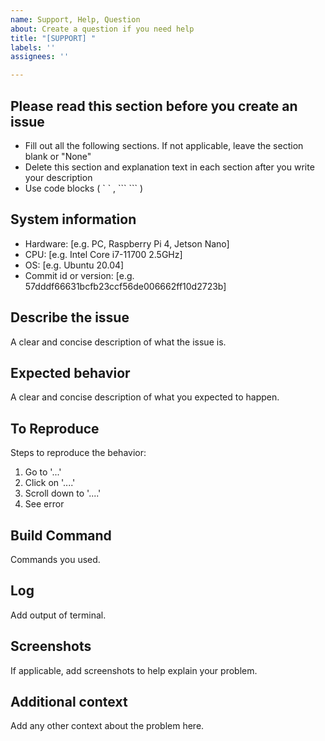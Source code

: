 ```yaml
---
name: Support, Help, Question
about: Create a question if you need help
title: "[SUPPORT] "
labels: ''
assignees: ''

---
```


## Please read this section before you create an issue
- Fill out all the following sections. If not applicable, leave the section blank or "None"
- Delete this section and explanation text in each section after you write your description
- Use code blocks ( \` \` , \`\`\`  \`\`\` )

## System information
 - Hardware: [e.g. PC, Raspberry Pi 4, Jetson Nano]
 - CPU: [e.g. Intel Core i7-11700 2.5GHz]
 - OS: [e.g. Ubuntu 20.04]
 - Commit id or version: [e.g. 57dddf66631bcfb23ccf56de006662ff10d2723b]

## Describe the issue
A clear and concise description of what the issue is.

## Expected behavior
A clear and concise description of what you expected to happen.

## To Reproduce
Steps to reproduce the behavior:
1. Go to '...'
2. Click on '....'
3. Scroll down to '....'
4. See error

## Build Command
Commands you used.

## Log
Add output of terminal.

## Screenshots
If applicable, add screenshots to help explain your problem.

## Additional context
Add any other context about the problem here.

